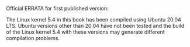 Official ERRATA for first published version:

The Linux kernel 5.4 in this book has been compiled using Ubuntu 20.04 LTS. Ubuntu versions other than 20.04 have not been tested and the build of the Linux kernel 5.4 with these versions may generate different compilation problems.
